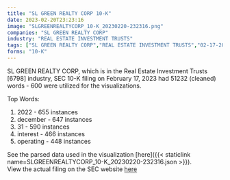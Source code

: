 ```yaml
---
title: "SL GREEN REALTY CORP 10-K"
date: 2023-02-20T23:23:16
image: "SLGREENREALTYCORP_10-K_20230220-232316.png"
companies: "SL GREEN REALTY CORP"
industry: "REAL ESTATE INVESTMENT TRUSTS"
tags: ["SL GREEN REALTY CORP","REAL ESTATE INVESTMENT TRUSTS","02-17-2023","10-K"]
forms: "10-K"
---
```

SL GREEN REALTY CORP, which is in the Real Estate Investment Trusts [6798] industry, SEC 10-K filing on February 17, 2023 had 51232 (cleaned) words - 600 were utilized for the visualizations.

Top Words:
1. 2022 - 655 instances
2. december - 647 instances
3. 31 - 590 instances
4. interest - 466 instances
5. operating - 448 instances


See the parsed data used in the visualization [here]({{< staticlink name=SLGREENREALTYCORP_10-K_20230220-232316.json >}}).  
View the actual filing on the SEC website [here](https://www.sec.gov/Archives/edgar/data/1040971/0001040971-23-000009.txt)